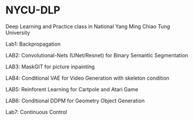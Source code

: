 # NYCU-DLP
Deep Learning and Practice class in National Yang Ming Chiao Tung University

Lab1: Backpropagation

LAB2: Convolutional-Nets (UNet/Resnet) for Binary Semantic Segmentation

LAB3: MaskGIT for picture inpainting

LAB4: Conditional VAE for Video Generation with skeleton condition

LAB5: Reinforent Learning for Cartpole and Atari Game

LAB6: Conditional DDPM for Geometry Object Generation

Lab7: Continuous Control

<!---
Ray910907/Ray910907 is a ✨ special ✨ repository because its `README.md` (this file) appears on your GitHub profile.
You can click the Preview link to take a look at your changes.
--->
